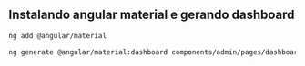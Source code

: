 ## Instalando angular material e gerando dashboard

```bash
ng add @angular/material

ng generate @angular/material:dashboard components/admin/pages/dashboard
```